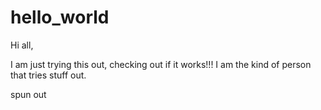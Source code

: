 # hello_world

Hi all,

I am just trying this out, checking out if it works!!!
I am the kind of person that tries stuff out.

spun out
